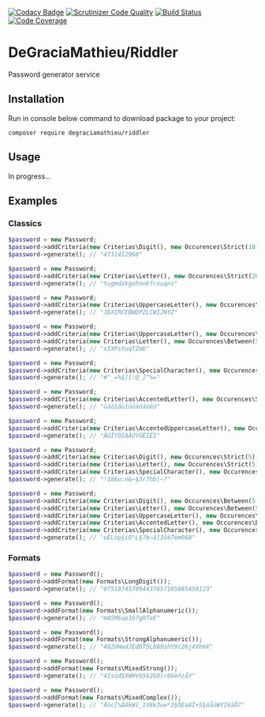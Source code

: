 [![Codacy Badge](https://api.codacy.com/project/badge/Grade/d662a4fa526a4a709d3ad1991cba2533)](https://www.codacy.com/app/DeGraciaMathieu/Riddler?utm_source=github.com&amp;utm_medium=referral&amp;utm_content=DeGraciaMathieu/Riddler&amp;utm_campaign=Badge_Grade)
[![Scrutinizer Code Quality](https://scrutinizer-ci.com/g/DeGraciaMathieu/Riddler/badges/quality-score.png?b=master)](https://scrutinizer-ci.com/g/degraciamathieu/riddler/?branch=master)
[![Build Status](https://scrutinizer-ci.com/g/DeGraciaMathieu/Riddler/badges/build.png?b=master)](https://scrutinizer-ci.com/g/DeGraciaMathieu/Riddler/build-status/master)
[![Code Coverage](https://scrutinizer-ci.com/g/DeGraciaMathieu/Riddler/badges/coverage.png?b=master)](https://scrutinizer-ci.com/g/DeGraciaMathieu/Riddler/?branch=master)


# DeGraciaMathieu/Riddler

Password generator service
 
## Installation
 
Run in console below command to download package to your project:

```
composer require degraciamathieu/riddler
```
## Usage
 
In progress...

## Examples
### Classics

 ```php
$password = new Password;
$password->addCriteria(new Criterias\Digit(), new Occurences\Strict(10));
$password->generate(); // "4731412968"

$password = new Password;
$password->addCriteria(new Criterias\Letter(), new Occurences\Strict(20));
$password->generate(); // "tugmdzkgohnnkfrxuqns"

$password = new Password;
$password->addCriteria(new Criterias\UppercaseLetter(), new Occurences\Strict(20));
$password->generate(); // "JDXIRCEBWDPZLCWIJNYZ"

$password = new Password;
$password->addCriteria(new Criterias\UppercaseLetter(), new Occurences\Between(5, 7));
$password->addCriteria(new Criterias\Letter(), new Occurences\Between(5, 7));
$password->generate(); // "xIXPstuqTZmb"

$password = new Password;
$password->addCriteria(new Criterias\SpecialCharacter(), new Occurences\Strict(15));
$password->generate(); // "#^_=%§][:@_]^%="

$password = new Password;
$password->addCriteria(new Criterias\AccentedLetter(), new Occurences\Strict(15));
$password->generate(); // "üãöîâüîüûàóäùéú"

$password = new Password;
$password->addCriteria(new Criterias\AccentedUppercaseLetter(), new Occurences\Strict(15));
$password->generate(); // "ÂÚÏÝÒÌÀÂÜÝÛËÍÊÌ"

$password = new Password;
$password->addCriteria(new Criterias\Digit(), new Occurences\Strict(5));
$password->addCriteria(new Criterias\Letter(), new Occurences\Strict(5));
$password->addCriteria(new Criterias\SpecialCharacter(), new Occurences\Between(5, 10));
$password->generate(); // "!186u;n&~§3r7hb|~?"

$password = new Password;
$password->addCriteria(new Criterias\Digit(), new Occurences\Between(5, 7));
$password->addCriteria(new Criterias\Letter(), new Occurences\Between(5, 7));
$password->addCriteria(new Criterias\UppercaseLetter(), new Occurences\Between(5, 7));
$password->addCriteria(new Criterias\AccentedLetter(), new Occurences\Between(5, 7));
$password->addCriteria(new Criterias\SpecialCharacter(), new Occurences\Between(5, 7));
$password->generate(); // "uELòp§iO°L§7b~â]3ûë7èm96A"
```

### Formats

```php
$password = new Password();
$password->addFormat(new Formats\LongDigit());
$password->generate(); // "075197457894437657185665450123"

$password = new Password();
$password->addFormat(new Formats\SmallAlphanumeric());
$password->generate(); // "mA5M6ap167gRTeE"

$password = new Password();
$password->addFormat(new Formats\StrongAlphanumeric());
$password->generate(); // "492OHwdJEdDT5Lb89zhY9c26j4XhmX"

$password = new Password();
$password->addFormat(new Formats\MixedStrong());
$password->generate(); // "41súdSXWHV65k2G0lr0õèñzåY"

$password = new Password();
$password->addFormat(new Formats\MixedComplex());
$password->generate(); // "Äûc[%ÀÁkWï_1V8k3uw*3§ÔEaAÍ+5§ôåûWYI6äÕ7"
```